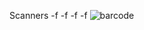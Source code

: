 Scanners
-f
-f
-f
-f
![barcode](https://user-images.githubusercontent.com/109207435/178770338-b3dc9aa2-bd36-4c09-a8a1-d5f461ad7507.gif)
